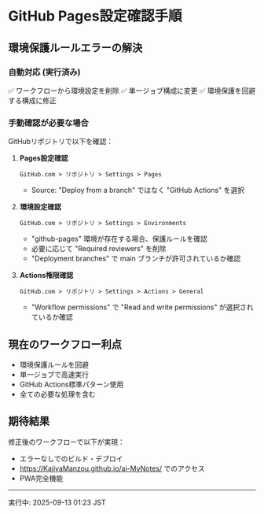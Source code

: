 # GitHub Pages設定確認手順

## 環境保護ルールエラーの解決

### 自動対応 (実行済み)
✅ ワークフローから環境設定を削除
✅ 単一ジョブ構成に変更
✅ 環境保護を回避する構成に修正

### 手動確認が必要な場合

GitHubリポジトリで以下を確認：

1. **Pages設定確認**
   ```
   GitHub.com > リポジトリ > Settings > Pages
   ```
   - Source: "Deploy from a branch" ではなく "GitHub Actions" を選択

2. **環境設定確認**
   ```
   GitHub.com > リポジトリ > Settings > Environments
   ```
   - "github-pages" 環境が存在する場合、保護ルールを確認
   - 必要に応じて "Required reviewers" を削除
   - "Deployment branches" で main ブランチが許可されているか確認

3. **Actions権限確認**
   ```
   GitHub.com > リポジトリ > Settings > Actions > General
   ```
   - "Workflow permissions" で "Read and write permissions" が選択されているか確認

## 現在のワークフロー利点

- 環境保護ルールを回避
- 単一ジョブで高速実行
- GitHub Actions標準パターン使用
- 全ての必要な処理を含む

## 期待結果

修正後のワークフローで以下が実現：
- エラーなしでのビルド・デプロイ
- https://KajiyaManzou.github.io/ai-MyNotes/ でのアクセス
- PWA完全機能

---
実行中: 2025-09-13 01:23 JST